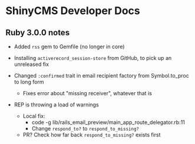 # ShinyCMS Developer Docs

## Ruby 3.0.0 notes

* Added `rss` gem to Gemfile (no longer in core)

* Installing `activerecord_session-store` from GitHub, to pick up an unreleased fix

* Changed `:confirmed` trait in email recipient factory from Symbol.to_proc to long form
    * Fixes error about "missing receiver", whatever that is

* REP is throwing a load of warnings
    * Local fix:
        * code -g lib/rails_email_preview/main_app_route_delegator.rb:11
        * Change `respond_to?` to `respond_to_missing?`
    * PR? Check how far back `respond_to_missing?` exists first
